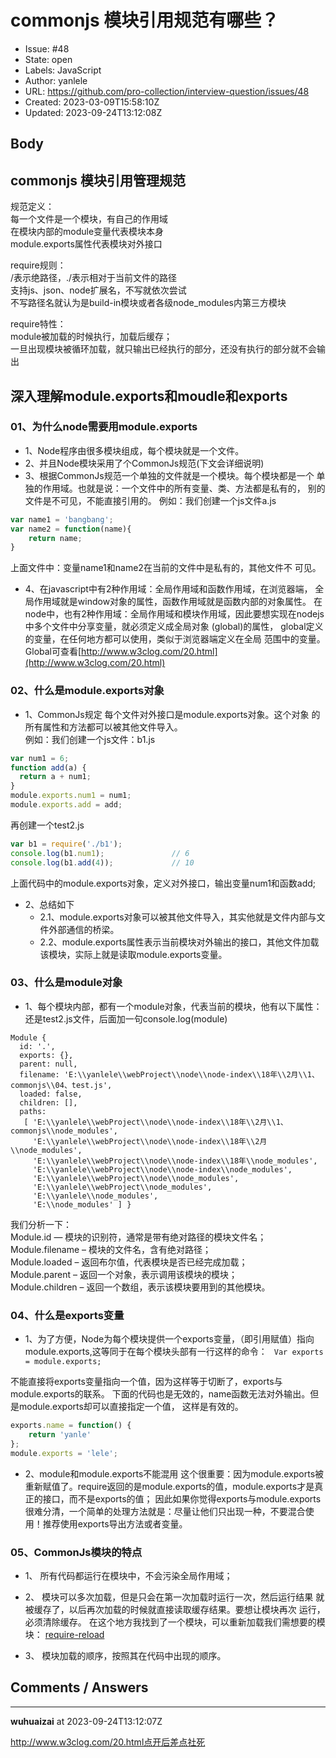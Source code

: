 # commonjs 模块引用规范有哪些？

- Issue: #48
- State: open
- Labels: JavaScript
- Author: yanlele
- URL: https://github.com/pro-collection/interview-question/issues/48
- Created: 2023-03-09T15:58:10Z
- Updated: 2023-09-24T13:12:08Z

## Body

## commonjs 模块引用管理规范

规范定义：   
每一个文件是一个模块，有自己的作用域  
在模块内部的module变量代表模块本身    
module.exports属性代表模块对外接口    

require规则：  
/表示绝路径，./表示相对于当前文件的路径   
支持js、json、node扩展名，不写就依次尝试   
不写路径名就认为是build-in模块或者各级node_modules内第三方模块   

require特性：  
module被加载的时候执行，加载后缓存；   
一旦出现模块被循环加载，就只输出已经执行的部分，还没有执行的部分就不会输出   


## 深入理解module.exports和moudle和exports

### 01、为什么node需要用module.exports

- 1、Node程序由很多模块组成，每个模块就是一个文件。
- 2、并且Node模块采用了个CommonJs规范(下文会详细说明)
- 3、根据CommonJs规范一个单独的文件就是一个模块。每个模块都是一个 单独的作用域。也就是说：一个文件中的所有变量、类、方法都是私有的， 别的文件是不可见，不能直接引用的。 
例如：我们创建一个js文件a.js 
```javascript
var name1 = 'bangbang'; 
var name2 = function(name){ 
    return name; 
} 
```
上面文件中：变量name1和name2在当前的文件中是私有的，其他文件不 可见。

- 4、在javascript中有2种作用域：全局作用域和函数作用域，在浏览器端， 全局作用域就是window对象的属性，函数作用域就是函数内部的对象属性。 
在node中，也有2种作用域：全局作用域和模块作用域，因此要想实现在nodejs中多个文件中分享变量，就必须定义成全局对象 (global)的属性， 
global定义的变量，在任何地方都可以使用，类似于浏览器端定义在全局 范围中的变量。Global可查看[http://www.w3clog.com/20.html](http://www.w3clog.com/20.html) 


### 02、什么是module.exports对象

- 1、CommonJs规定
每个文件对外接口是module.exports对象。这个对象 的所有属性和方法都可以被其他文件导入。                          
例如：我们创建一个js文件：b1.js 
```javascript
var num1 = 6;
function add(a) {
  return a + num1;
}
module.exports.num1 = num1;
module.exports.add = add;
```

再创建一个test2.js 
```javascript
var b1 = require('./b1');
console.log(b1.num1);               // 6
console.log(b1.add(4));             // 10
```
上面代码中的module.exports对象，定义对外接口，输出变量num1和函数add; 

- 2、总结如下
    - 2.1、module.exports对象可以被其他文件导入，其实他就是文件内部与文件外部通信的桥梁。
    - 2.2、module.exports属性表示当前模块对外输出的接口，其他文件加载该模块，实际上就是读取module.exports变量。 
    
    
### 03、什么是module对象

- 1、每个模块内部，都有一个module对象，代表当前的模块，他有以下属性：还是test2.js文件，后面加一句console.log(module)
```
Module {
  id: '.',
  exports: {},
  parent: null,
  filename: 'E:\\yanlele\\webProject\\node\\node-index\\18年\\2月\\1、commonjs\\04、test.js',
  loaded: false,
  children: [],
  paths: 
   [ 'E:\\yanlele\\webProject\\node\\node-index\\18年\\2月\\1、commonjs\\node_modules',
     'E:\\yanlele\\webProject\\node\\node-index\\18年\\2月\\node_modules',
     'E:\\yanlele\\webProject\\node\\node-index\\18年\\node_modules',
     'E:\\yanlele\\webProject\\node\\node-index\\node_modules',
     'E:\\yanlele\\webProject\\node\\node_modules',
     'E:\\yanlele\\webProject\\node_modules',
     'E:\\yanlele\\node_modules',
     'E:\\node_modules' ] }
```

我们分析一下：                         
Module.id — 模块的识别符，通常是带有绝对路径的模块文件名；                 
Module.filename – 模块的文件名，含有绝对路径；                        
Module.loaded – 返回布尔值，代表模块是否已经完成加载；                             
Module.parent – 返回一个对象，表示调用该模块的模块；                          
Module.children – 返回一个数组，表示该模块要用到的其他模块。

### 04、什么是exports变量
- 1、为了方便，Node为每个模块提供一个exports变量，（即引用赋值）指向module.exports,这等同于在每个模块头部有一行这样的命令： 
` Var exports = module.exports;` 

不能直接将exports变量指向一个值，因为这样等于切断了，exports与module.exports的联系。 
下面的代码也是无效的，name函数无法对外输出。但是module.exports却可以直接指定一个值， 这样是有效的。
```javascript
exports.name = function() {
    return 'yanle'
};
module.exports = 'lele';
```

- 2、module和module.exports不能混用
这个很重要：因为module.exports被重新赋值了。require返回的是module.exports的值，module.exports才是真正的接口，而不是exports的值；
因此如果你觉得exports与module.exports很难分清，一个简单的处理方法就是：尽量让他们只出现一种，不要混合使用！推荐使用exports导出方法或者变量。 

### 05、CommonJs模块的特点
- 1、 所有代码都运行在模块中，不会污染全局作用域； 
- 2、 模块可以多次加载，但是只会在第一次加载时运行一次，然后运行结果 就被缓存了，以后再次加载的时候就直接读取缓存结果。要想让模块再次 运行，必须清除缓存。 
    在这个地方我找到了一个模块，可以重新加载我们需想要的模块： [require-reload](https://github.com/fastest963/require-reload)  
    
- 3、 模块加载的顺序，按照其在代码中出现的顺序。








    




## Comments / Answers

---

**wuhuaizai** at 2023-09-24T13:12:07Z

http://www.w3clog.com/20.html点开后差点社死
